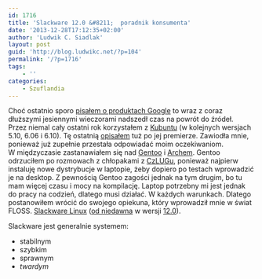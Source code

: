 ```yaml
---
id: 1716
title: 'Slackware 12.0 &#8211;  poradnik konsumenta'
date: '2013-12-28T17:12:35+02:00'
author: 'Ludwik C. Siadlak'
layout: post
guid: 'http://blog.ludwikc.net/?p=104'
permalink: '/?p=1716'
tags:
    - ''
categories:
    - Szuflandia
---
```


Choć ostatnio sporo [pisałem o produktach Google](http://blog.ludwikc.net/category/internet/google/) to wraz z coraz dłuższymi jesiennymi wieczorami nadszedł czas na powrót do źródeł.  
Przez niemal cały ostatni rok korzystałem z [Kubuntu](http://kubuntu.org) (w kolejnych wersjach 5.10, 6.06 i 6.10). Tę ostatnią [opisałem](http://blog.ludwikc.net/category/software/linux/ubuntu/) tuż po jej premierze. Zawiodła mnie, ponieważ już zupełnie przestała odpowiadać moim oczekiwaniom.  
W międzyczasie zastanawiałem się nad [Gentoo](http://gentoo.org) i [Archem](http://archlinux.org). Gentoo odrzuciłem po rozmowach z chłopakami z [CzLUGu](http://czlug.icis.pcz.pl), ponieważ najpierw instaluję nowe dystrybucje w laptopie, żeby dopiero po testach wprowadzić je na desktop. Z pewnością Gentoo zagości jednak na tym drugim, bo tu mam więcej czasu i mocy na kompilację. Laptop potrzebny mi jest jednak do pracy na codzień, dlatego musi działać. W każdych warunkach. Dlatego postanowiłem wrócić do swojego opiekuna, który wprowadził mnie w świat FLOSS. [Slackware Linux](http://slackware.com) ([od niedawna](http://www.slackware.com/announce/12.0.php) w wersji [12.0](http://www.slackware.com/getslack/)).

Slackware jest generalnie systemem:

- stabilnym
- szybkim
- sprawnym
- *twardym*